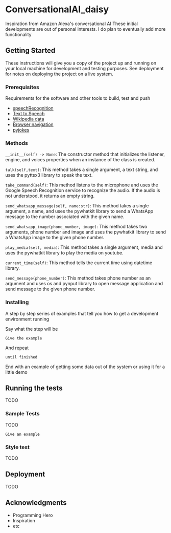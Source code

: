 # ConversationalAI_daisy

Inspiration from Amazon Alexa's conversational AI
These initial developments are out of personal interests. 
I do plan to eventually add more functionality

## Getting Started

These instructions will give you a copy of the project up and running on
your local machine for development and testing purposes. See deployment
for notes on deploying the project on a live system.

### Prerequisites

Requirements for the software and other tools to build, test and push 
- [speechRecognition](https://pypi.org/project/SpeechRecognition/)
- [Text to Speech](https://pypi.org/project/pyttsx3/)
- [Wikipedia data](https://pypi.org/project/wikipedia/)
- [Browser navigation](https://pypi.org/project/pywhatkit/)
- [pyjokes](https://pypi.org/project/pyjokes/)

### Methods

```__init__(self) -> None```: The constructor method that initializes the listener, engine, and voices properties when an instance of the class is created.

```talk(self,text)```: This method takes a single argument, a text string, and uses the pyttsx3 library to speak the text.

```take_command(self)```: This method listens to the microphone and uses the Google Speech Recognition service to recognize the audio. If the audio is not understood, it returns an empty string.

```send_whatsapp_message(self, name:str)```: This method takes a single argument, a name, and uses the pywhatkit library to send a WhatsApp message to the number associated with the given name.

```send_whatsapp_image(phone_number, image)```: This method takes two arguments, phone number and image and uses the pywhatkit library to send a WhatsApp image to the given phone number.

```play_media(self, media)```: This method takes a single argument, media and uses the pywhatkit library to play the media on youtube.

```current_time(self)```: This method tells the current time using datetime library.

```send_message(phone_number)```: This method takes phone number as an argument and uses os and pynput library to open message application and send message to the given phone number.

### Installing

A step by step series of examples that tell you how to get a development
environment running

Say what the step will be

    Give the example

And repeat

    until finished

End with an example of getting some data out of the system or using it
for a little demo

## Running the tests

TODO

### Sample Tests

TODO

    Give an example

### Style test

TODO

## Deployment

TODO

## Acknowledgments

  - Programming Hero
  - Inspiration
  - etc
